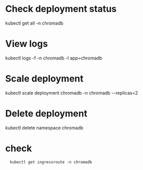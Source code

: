  # Check deployment status
   kubectl get all -n chromadb
   
   # View logs
   kubectl logs -f -n chromadb -l app=chromadb
   
   # Scale deployment
   kubectl scale deployment chromadb -n chromadb --replicas=2
   
   # Delete deployment
   kubectl delete namespace chromadb

   # check 
      kubectl get ingressroute -n chromadb
      